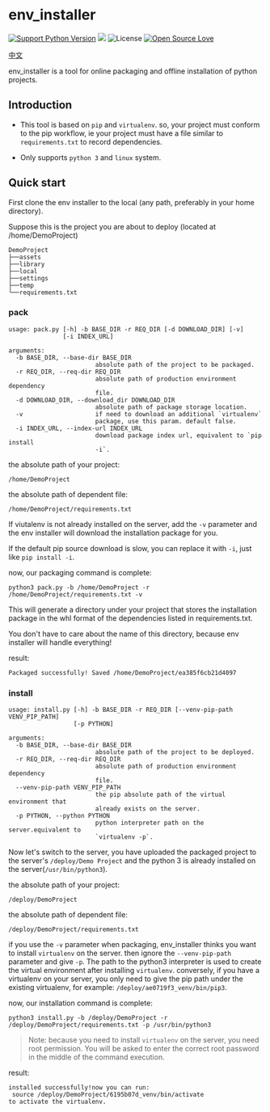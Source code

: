 env_installer
========
[![Support Python Version](https://img.shields.io/badge/Python-3-blue.svg?style=flat)](https://www.python.org/)
[![](https://travis-ci.org/yandenghong/env_installer.svg?branch=master&style=flat)](https://travis-ci.org/yandenghong/env_installer)
![License](https://img.shields.io/github/license/yandenghong/env_installer?style=flat)
[![Open Source Love](https://badges.frapsoft.com/os/v1/open-source.svg?v=103)](https://github.com/ellerbrock/open-source-badges/)

[中文](https://github.com/yandenghong/env_installer/blob/master/README_CN.md)


env_installer is a tool for online packaging and offline installation of python projects.

## Introduction
* This tool is based on `pip` and `virtualenv`. so, your project must conform to the pip workflow, ie your project must have a file similar to `requirements.txt` to record dependencies.

* Only supports `python 3` and `linux` system.

## Quick start
First clone the env installer to the local (any path, preferably in your home directory).

Suppose this is the project you are about to deploy (located at /home/DemoProject)

```text
DemoProject
├──assets
├──library
├──local
├──settings
├──temp
└──requirements.txt
```

### pack
```text
usage: pack.py [-h] -b BASE_DIR -r REQ_DIR [-d DOWNLOAD_DIR] [-v]
               [-i INDEX_URL]

arguments:
  -b BASE_DIR, --base-dir BASE_DIR
                        absolute path of the project to be packaged.
  -r REQ_DIR, --req-dir REQ_DIR
                        absolute path of production environment dependency
                        file.
  -d DOWNLOAD_DIR, --download_dir DOWNLOAD_DIR
                        absolute path of package storage location.
  -v                    if need to download an additional `virtualenv`
                        package, use this param. default false.
  -i INDEX_URL, --index-url INDEX_URL
                        download package index url, equivalent to `pip install
                        -i`.

```

the absolute path of your project: 
```text
/home/DemoProject
```

the absolute path of dependent file: 
```text
/home/DemoProject/requirements.txt
```

If viutalenv is not already installed on the server, add the `-v` parameter and the env installer will download the installation package for you.

If the default pip source download is slow, you can replace it with `-i`, just like `pip install -i`.

now, our packaging command is complete:
```text
python3 pack.py -b /home/DemoProject -r /home/DemoProject/requirements.txt -v
```
This will generate a directory under your project that stores the installation package in the whl format of the dependencies listed in requirements.txt.

You don't have to care about the name of this directory, because env installer will handle everything!

result:
```text
Packaged successfully! Saved /home/DemoProject/ea385f6cb21d4097
```

### install
```text
usage: install.py [-h] -b BASE_DIR -r REQ_DIR [--venv-pip-path VENV_PIP_PATH]
                  [-p PYTHON]

arguments:
  -b BASE_DIR, --base-dir BASE_DIR
                        absolute path of the project to be deployed.
  -r REQ_DIR, --req-dir REQ_DIR
                        absolute path of production environment dependency
                        file.
  --venv-pip-path VENV_PIP_PATH
                        the pip absolute path of the virtual environment that
                        already exists on the server.
  -p PYTHON, --python PYTHON
                        python interpreter path on the server.equivalent to
                        `virtualenv -p`.

```

Now let's switch to the server, you have uploaded the packaged project to the server's `/deploy/Demo Project` and the python 3 is already installed on the server(`/usr/bin/python3`).

the absolute path of your project: 
```text
/deploy/DemoProject
```

the absolute path of dependent file: 
```text
/deploy/DemoProject/requirements.txt
```

if you use the `-v` parameter when packaging, env_installer thinks you want to install `virtualenv` on the server.
then ignore the `--venv-pip-path` parameter and give `-p`. The path to the python3 interpreter is used to create the virtual environment after installing `virtualenv`.
conversely, if you have a virtualenv on your server, you only need to give the pip path under the existing virtualenv, for example: `/deploy/ae0719f3_venv/bin/pip3`.


now, our installation command is complete:
```text
python3 install.py -b /deploy/DemoProject -r /deploy/DemoProject/requirements.txt -p /usr/bin/python3
```

> Note: because you need to install `virtualenv` on the server, you need root permission. You will be asked to enter the correct root password in the middle of the command execution.

result:
```text
installed successfully!now you can run:
 source /deploy/DemoProject/6195b07d_venv/bin/activate
to activate the virtualenv.

```

